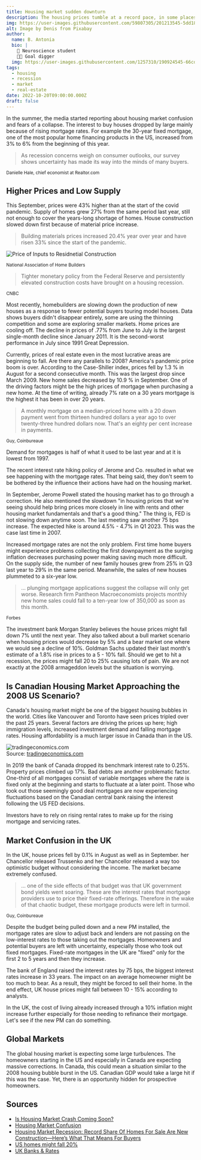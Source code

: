```yaml
---
title: Housing market sudden downturn
description: The housing prices tumble at a record pace, in some places more than in other 
img: https://user-images.githubusercontent.com/59807305/201213545-5dd1806c-1fa0-4065-b392-0ec612664334.jpg
alt: Image by Denis from Pixabay 
author: 
  name: B. Antonia
  bio: |
    🧠 Neuroscience student
    🦸🏼 Goal digger
  img: https://user-images.githubusercontent.com/1257310/190924545-66cd79f4-445a-41d5-9cd4-f29d00d3619c.jpg
tags:
  - housing
  - recession 
  - market
  - real-estate 
date: 2022-10-20T09:00:00.000Z
draft: false
---
```



In the summer, the media started reporting about housing market confusion and fears of a collapse. The interest to buy houses dropped by large mainly because of rising mortgage rates. For example the 30-year fixed mortgage, one of the most popular home financing products in the US, increased from 3% to 6% from the beginning of this year.

> As recession concerns weigh on consumer outlooks, our survey shows uncertainty has made its way into the minds of many buyers.

<sub>Danielle Hale, chief economist at Realtor.com</sub>



## Higher Prices and Low Supply

This September, prices were 43% higher than at the start of the covid pandemic.
Supply of homes grew 27% from the same period last year, still not enough to cover the years-long shortage of homes.
House construction slowed down first because of material price increase.

> Building materials prices increased 20.4% year over year and have risen 33% since the start of the pandemic.

![Price of Inputs to Residnetial Construction](https://user-images.githubusercontent.com/59807305/201486395-0d8b88a4-adb7-44d3-98ef-c640f09a6174.jpg)

<sub>National Association of Home Builders</sub>


> Tighter monetary policy from the Federal Reserve and persistently elevated construction costs have brought on a housing recession.

<sub>CNBC</sub>

Most recently, homebuilders are slowing down the production of new houses as a response to fewer potential buyers touring model houses.
Data shows buyers didn't disappear entirely, some are using the thinning competition and some are exploring smaller markets.
Home prices are cooling off. The decline in prices of .77% from June to July is the largest single-month decline since January 2011. 
It is the second-worst performance in July since 1991 Great Depression. 


Currently, prices of real estate even in the most lucrative areas are beginning to fall. Are there any parallels to 2008? 
America's pandemic price boom is over. According to the Case-Shiller index, prices fell by 1.3 % in August for a second consecutive month. This was the largest drop since March 2009. New home sales decreased by 10.9 % in September. One of the driving factors might be the high prices of mortgage when purchasing a new home. At the time of writing, already 7% rate on a 30 years mortgage is the highest it has been in over 20 years. 


> A monthly mortgage on a median-priced home with a 20 down payment went from thirteen hundred dollars a year ago to over twenty-three hundred dollars now. That's an eighty per cent increase in payments. 

<sub>Guy, Coinbureaue</sub>

Demand for mortgages is half of what it used to be last year and at it is lowest from 1997.

The recent interest rate hiking policy of Jerome and Co. resulted in what we see happening with the mortgage rates. That being said, they don't seem to be bothered by the influence their actions have had on the housing market.  

In September, Jerome Powell stated the housing market has to go through a correction. He also mentioned the slowdown "in housing prices that
we're seeing should help bring prices more closely in line with rents and other housing market fundamentals and that's a good thing." 
The thing is, FED is not slowing down anytime soon. The last meeting saw another 75 bps increase. The expected hike is around 4.5% - 4.7% in Q1 2023. This was the case last time in 2007. 

Increased mortgage rates are not the only problem. First time home buyers might experience problems collecting the first downpayment as the surging inflation decreases purchasing power making saving much more difficult. On the supply side, the number of new family houses grew from 25% in Q3 last year to 29% in the same period. Meanwhile, the sales of new houses plummeted to a six-year low. 

> ... plunging mortgage applications suggest the collapse will only get worse. Research firm Pantheon Macroeconomists projects monthly new home sales could fall to a ten-year low of 350,000 as soon as this month.

<sub>Forbes</sub>

The investment bank Morgan Stanley believes the house prices might fall down 7% until the next year. They also talked about a bull market scenario when housing prices would decrease by 5% and a bear market one where we would see a decline of 10%. Goldman Sachs updated their last month's estimate of a 1.8% rise in prices to a 5 - 10% fall. Should we get to hit a recession, the prices might fall 20 to 25% causing lots of pain. We are not exactly at the 2008 armageddon levels but the situation is worrying.

## Is Canadian Housing Market Approaching the 2008 US Scenario?

Canada's housing market might be one of the biggest housing bubbles in the world. Cities like Vancouver and Toronto have seen prices tripled over the past 25 years. Several factors are driving the prices up here; high immigration levels, increased investment demand and falling mortgage rates. Housing affordability is a much larger issue in Canada than in the US.

![tradingeconomics.com](https://d3fy651gv2fhd3.cloudfront.net/charts/embed.png?s=cclr&v=202210261556V20220312&d1=20171107&w=960&h=480)
<br/>Source: <a href='https://tradingeconomics.com/canada/interest-rate'>tradingeconomics.com</a>

In 2019 the bank of Canada dropped its benchmark interest rate to 0.25%. Property prices climbed up 17%. Bad debts are another problematic factor. One-third of all mortgages consist of variable mortgages where the rate is fixed only at the beginning and starts to fluctuate at a later point. Those who took out those seemingly good deal mortgages are now experiencing fluctuations based on the Canadian central bank raising the interest following the US FED decisions. 

Investors have to rely on rising rental rates to make up for the rising mortgage and servicing rates. 

## Market Confusion in the UK

In the UK, house prices fell by 0.1% in August as well as in September. her Chancellor released Trussenko and her Chancellor released a way too optimistic budget without considering the income. The market became extremely confused. 

> ... one of the side effects of that budget was that UK government bond yields went soaring. These are the interest rates that mortgage providers
use to price their fixed-rate offerings. Therefore in the wake of that chaotic budget, these mortgage products were left in turmoil.

<sub>Guy, Coinbureaue</sub>

Despite the budget being pulled down and a new PM installed, the mortgage rates are slow to adjust back and lenders are not passing on the low-interest rates to those taking out the mortgages. Homeowners and potential buyers are left with uncertainty, especially those who took out fixed mortgages. Fixed-rate mortgages in the UK are "fixed" only for the first 2 to 5 years and then they increase. 

The bank of England raised the interest rates by 75 bps, the biggest interest rates increase in 33 years. The impact on an average homeowner might be too much to bear. As a result, they might be forced to sell their home. In the end effect, UK house prices might fall between 10 - 15% according to analysts. 

In the UK, the cost of living already increased through a 10% inflation might increase further especially for those needing to refinance their mortgage. Let's see if the new PM can do something. 

## Global Markets

The global housing market is expecting some large turbulences. The homeowners starting in the US and especially in Canada are expecting massive corrections. In Canada, this could mean a situation similar to the 2008 housing bubble burst in the US. Canadian GDP would take a large hit if this was the case. Yet, there is an opportunity hidden for prospective homeowners.

## Sources
 
- [Is Housing Market Crash Coming Soon?](https://www.youtube.com/watch?v=ueqKUCYPDZ4)
- [Housing Market Confusion](https://www.cnbc.com/2022/09/09/housing-market-confusion-whats-happening-next.html)
- [Housing Market Recession: Record Share Of Homes For Sale Are New Construction—Here’s What That Means For Buyers](https://www.forbes.com/sites/jonathanponciano/2022/11/08/housing-market-recession-record-share-of-homes-for-sale-are-new-construction-heres-what-that-means-for-buyers/)
- [US homes might fall 20%](https://www.cbsnews.com/news/house-price-fall-drop-2023-mortgages/)
- [UK Banks & Rates](https://www.reuters.com/world/uk/uk-banks-start-cutting-truss-premium-mortgage-rates-slowly-2022-10-27/)
